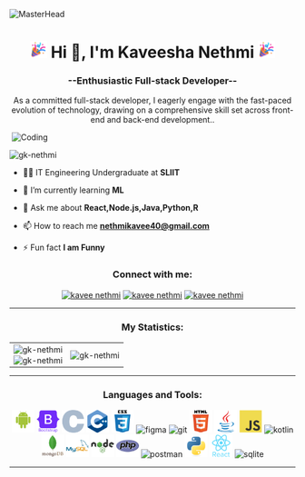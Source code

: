 ![MasterHead](https://1.bp.blogspot.com/-7A4WynwLsMw/XbBpCXG8fHI/AAAAAAAAMt4/uOa1bpLskYgrwGbllhSu2SDj_Mig8SXJQCLcBGAsYHQ/s1600/2000_600px.gif)
<h1 align="center"><img src="https://github.com/iamsahan/cool-gifs-github/blob/main/images/213844263-a8897a51-32f4-4b3b-b5c2-e1528b89f6f3.png" width = 30px/>    Hi 👋, I'm Kaveesha Nethmi    <img src="https://github.com/iamsahan/cool-gifs-github/blob/main/images/213844263-a8897a51-32f4-4b3b-b5c2-e1528b89f6f3.png" width = 30px/></h1>
<h3 align="center">--Enthusiastic Full-stack Developer--</h3>
<p align="center">As a committed full-stack developer, I eagerly engage with the fast-paced evolution of technology, drawing on a comprehensive skill set across front-end and back-end development..</p>
<img align="right" alt="Coding" width="500" src="https://images.lemonly.com/wp-content/uploads/2018/08/07150313/Homebase_Thumb_v01.gif">

<br>

<p align="left"> <img src="https://komarev.com/ghpvc/?username=gk-nethmi&label=Profile%20views&color=0e75b6&style=flat" alt="gk-nethmi" /> </p>

- 🧑‍🎓 IT Engineering Undergraduate at **SLIIT**

- 🌱 I’m currently learning **ML**

- 💬 Ask me about **React,Node.js,Java,Python,R**

- 📫 How to reach me **nethmikavee40@gmail.com**

- ⚡ Fun fact **I am Funny**

<h3 align="center">Connect with me:</h3>
<p align="center">
<a href="https://www.linkedin.com/in/kaveesha-nethmi-131519215/" target="blank"><img align="center" src="https://raw.githubusercontent.com/rahuldkjain/github-profile-readme-generator/master/src/images/icons/Social/linked-in-alt.svg" alt="kavee nethmi" height="30" width="40" /></a>
<a href="https://www.facebook.com/profile.php?id=61568742624388" target="blank"><img align="center" src="https://raw.githubusercontent.com/rahuldkjain/github-profile-readme-generator/master/src/images/icons/Social/facebook.svg" alt="kavee nethmi" height="30" width="40" /></a>
  <a href="https://www.instagram.com/_kavee_neth/" target="blank"><img align="center" src="https://raw.githubusercontent.com/rahuldkjain/github-profile-readme-generator/master/src/images/icons/Social/instagram.svg" alt="kavee nethmi" height="30" width="40" /></a>
</p>

---

<h3 align="center">My Statistics:</h3>
<p align="center">
<table align="center">
<tr border="none">
<td width="50%" align="center">
  
<img align="center" src="https://github-readme-stats.vercel.app/api/top-langs?username=gk-nethmi&show_icons=true&locale=en&layout=compact" alt="gk-nethmi" />
<br>
<img align="center" src="https://github-readme-stats.vercel.app/api?username=gk-nethmi&show_icons=true&locale=en" alt="gk-nethmi" />
</td>
<td width="50%" align="center">

<img align="center" src="https://github-readme-streak-stats.herokuapp.com/?user=gk-nethmi&" alt="gk-nethmi" />

</td>
</tr>
</table>

---

<h3 align="center">Languages and Tools:</h3>
<p align="center">
 <img src="https://raw.githubusercontent.com/devicons/devicon/master/icons/android/android-original-wordmark.svg" alt="android" width="40" height="40"/>
 <img src="https://raw.githubusercontent.com/devicons/devicon/master/icons/bootstrap/bootstrap-plain-wordmark.svg" alt="bootstrap" width="40" height="40"/>
 <img src="https://raw.githubusercontent.com/devicons/devicon/master/icons/c/c-original.svg" alt="c" width="40" height="40"/> 
 <img src="https://raw.githubusercontent.com/devicons/devicon/master/icons/cplusplus/cplusplus-original.svg" alt="cplusplus" width="40" height="40"/>
 <img src="https://raw.githubusercontent.com/devicons/devicon/master/icons/css3/css3-original-wordmark.svg" alt="css3" width="40" height="40"/> 
 <img src="https://www.vectorlogo.zone/logos/figma/figma-icon.svg" alt="figma" width="40" height="40"/>
 <img src="https://www.vectorlogo.zone/logos/git-scm/git-scm-icon.svg" alt="git" width="40" height="40"/> 
 <img src="https://raw.githubusercontent.com/devicons/devicon/master/icons/html5/html5-original-wordmark.svg" alt="html5" width="40" height="40"/>
 <img src="https://raw.githubusercontent.com/devicons/devicon/master/icons/java/java-original.svg" alt="java" width="40" height="40"/> 
 <img src="https://raw.githubusercontent.com/devicons/devicon/master/icons/javascript/javascript-original.svg" alt="javascript" width="40" height="40"/> 
 <img src="https://www.vectorlogo.zone/logos/kotlinlang/kotlinlang-icon.svg" alt="kotlin" width="40" height="40"/>
 <img src="https://raw.githubusercontent.com/devicons/devicon/master/icons/mongodb/mongodb-original-wordmark.svg" alt="mongodb" width="40" height="40"/> 
 <img src="https://raw.githubusercontent.com/devicons/devicon/master/icons/mysql/mysql-original-wordmark.svg" alt="mysql" width="40" height="40"/>
 <img src="https://raw.githubusercontent.com/devicons/devicon/master/icons/nodejs/nodejs-original-wordmark.svg" alt="nodejs" width="40" height="40"/> 
 <img src="https://raw.githubusercontent.com/devicons/devicon/master/icons/php/php-original.svg" alt="php" width="40" height="40"/> 
 <img src="https://www.vectorlogo.zone/logos/getpostman/getpostman-icon.svg" alt="postman" width="40" height="40"/> 
 <img src="https://raw.githubusercontent.com/devicons/devicon/master/icons/python/python-original.svg" alt="python" width="40" height="40"/> 
 <img src="https://raw.githubusercontent.com/devicons/devicon/master/icons/react/react-original-wordmark.svg" alt="react" width="40" height="40"/> 
 <img src="https://www.vectorlogo.zone/logos/sqlite/sqlite-icon.svg" alt="sqlite" width="40" height="40"/>
</p>

---
